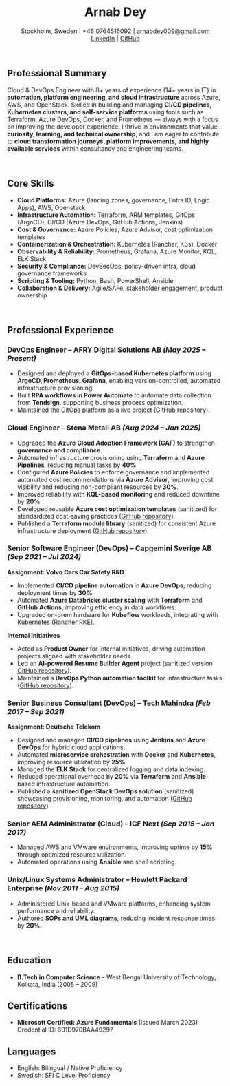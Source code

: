 <div align="center">
	<h1><b>Arnab Dey</b></h1>
	<p>
		Stockholm, Sweden | +46 0764516092 | <a href="mailto:arnabdey009@gmail.com">arnabdey009@gmail.com</a><br>
		<a href="https://www.linkedin.com/in/arnabdey73">LinkedIn</a> | <a href="https://github.com/arnabdey73">GitHub</a>
	</p>
</div>

<br>

## **Professional Summary**

Cloud & DevOps Engineer with 8+ years of experience (14+ years in IT) in **automation, platform engineering, and cloud infrastructure** across Azure, AWS, and OpenStack. Skilled in building and managing **CI/CD pipelines, Kubernetes clusters, and self-service platforms** using tools such as Terraform, Azure DevOps, Docker, and Prometheus — always with a focus on improving the developer experience. I thrive in environments that value **curiosity, learning, and technical ownership**, and I am eager to contribute to **cloud transformation journeys, platform improvements, and highly available services** within consultancy and engineering teams.


<!--
DevOps & Cloud Engineer passionate about **public-cloud transformation**, **cost-efficient infrastructure**, and driven by **technical excellence and curiosity**. Proven track in building scalable, secure, and governed platforms on Azure using Terraform and GitOps. Thrives in agile, learning-focused environments where technical trust and collaboration matter.
-->
<br>

## **Core Skills**

- **Cloud Platforms:** Azure (landing zones, governance, Entra ID, Logic Apps), AWS, Openstack  
- **Infrastructure Automation:** Terraform, ARM templates, GitOps (ArgoCD), CI/CD (Azure DevOps, GitHub Actions, Jenkins)  
- **Cost & Governance:** Azure Policies, Azure Advisor, cost optimization templates  
- **Containerization & Orchestration:** Kubernetes (Rancher, K3s), Docker  
- **Observability & Reliability:** Prometheus, Grafana, Azure Monitor, KQL, ELK Stack  
- **Security & Compliance:** DevSecOps, policy-driven infra, cloud governance frameworks  
- **Scripting & Tooling:** Python, Bash, PowerShell, Ansible  
- **Collaboration & Delivery:** Agile/SAFe, stakeholder engagement, product ownership  

<br>

## **Professional Experience**

### **DevOps Engineer – AFRY Digital Solutions AB** *(May 2025 – Present)*  

- Designed and deployed a **GitOps-based Kubernetes platform** using **ArgoCD, Prometheus, Grafana**, enabling version-controlled, automated infrastructure provisioning.  
- Built **RPA workflows in Power Automate** to automate data collection from **Tendsign**, supporting business process optimization.  
- Maintained the GitOps platform as a live project ([GitHub repository](https://github.com/arnabdey73/single-node-gitops)).



### **Cloud Engineer – Stena Metall AB** *(Aug 2024 – Jan 2025)*  

- Upgraded the **Azure Cloud Adoption Framework (CAF)** to strengthen **governance and compliance**.  
- Automated infrastructure provisioning using **Terraform** and **Azure Pipelines**, reducing manual tasks by **40%**.  
- Configured **Azure Policies** to enforce governance and implemented automated cost recommendations via **Azure Advisor**, improving cost visibility and reducing non-compliant resources by **30%**.  
- Improved reliability with **KQL-based monitoring** and reduced downtime by **20%**.  
- Developed reusable **Azure cost optimization templates** (sanitized) for standardized cost-saving practices ([GitHub repository](https://github.com/arnabdey73/azure-cost-optimizer)).  
- Published a **Terraform module library** (sanitized) for consistent Azure infrastructure deployment ([GitHub repository](https://github.com/arnabdey73/iac-module-library-azure)).


### **Senior Software Engineer (DevOps) – Capgemini Sverige AB** *(Sep 2021 – Jul 2024)*  

**Assignment: Volvo Cars Car Safety R&D**  
- Implemented **CI/CD pipeline automation** in **Azure DevOps**, reducing deployment times by **30%**.
- Automated **Azure Databricks cluster scaling** with **Terraform** and **GitHub Actions**, improving efficiency in data workflows.  
- Upgraded on-prem hardware for **Kubeflow** workloads, integrating with Kubernetes (Rancher RKE).  

**Internal Initiatives**  

- Acted as **Product Owner** for internal initiatives, driving automation projects aligned with stakeholder needs.  
- Led an **AI-powered Resume Builder Agent** project (sanitized version [GitHub repository](https://github.com/arnabdey73/resume-builder-agent)).  
- Maintained a **DevOps Python automation toolkit** for infrastructure tasks ([GitHub repository](https://github.com/arnabdey73/devops-python-automation-project)).


### **Senior Business Consultant (DevOps) – Tech Mahindra** *(Feb 2017 – Sep 2021)*  

**Assignment: Deutsche Telekom**  

- Designed and managed **CI/CD pipelines** using **Jenkins** and **Azure DevOps** for hybrid cloud applications.  
- Automated **microservice orchestration** with **Docker** and **Kubernetes**, improving resource utilization by **25%**.  
- Managed the **ELK Stack** for centralized logging and data indexing.  
- Reduced operational overhead by **20%** via **Terraform** and **Ansible**-based infrastructure automation.  
- Published a **sanitized OpenStack DevOps solution**  (sanitized) showcasing provisioning, monitoring, and automation ([GitHub repository](https://github.com/arnabdey73/openstack-devops-suite)).



### **Senior AEM Administrator (Cloud) – ICF Next** *(Sep 2015 – Jan 2017)*  

- Managed AWS and VMware environments, improving uptime by **15%** through optimized resource utilization.  
- Automated operations using **Ansible** and shell scripting.



### **Unix/Linux Systems Administrator – Hewlett Packard Enterprise** *(Nov 2011 – Aug 2015)*  

- Administered Unix-based and VMware platforms, enhancing system performance and reliability.  
- Authored **SOPs and UML diagrams**, reducing incident response times by **20%**.

<br>


## **Education**

- **B.Tech in Computer Science** – West Bengal University of Technology, Kolkata, India (2005 – 2009)  


## **Certifications**

- **Microsoft Certified: Azure Fundamentals** (Issued March 2023)  
Credential ID: 801D970BAA49297  



## **Languages**

- English: Bilingual / Native Proficiency  
- Swedish: SFI C Level Proficiency  
